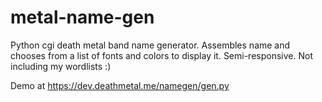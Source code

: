 # metal-name-gen
Python cgi death metal band name generator. Assembles name and chooses from a list of fonts and colors to display it. Semi-responsive.
Not including my wordlists :)

Demo at https://dev.deathmetal.me/namegen/gen.py
